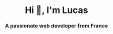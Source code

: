 <h1 align="center">Hi 👋, I'm Lucas</h1>
<h3 align="center">A passionate web developer from France</h3>
